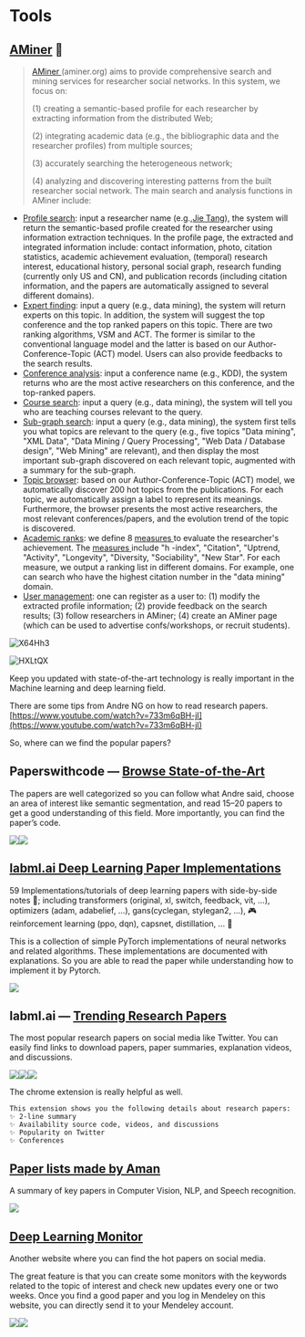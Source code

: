 # Tools

## [AMiner](https://www.aminer.cn/introduction) 🌟

> [AMiner  ](http://aminer.org/)(aminer.org) aims to provide comprehensive search and mining services for researcher social networks. In this system, we focus on:
>
> (1) creating a semantic-based profile for each researcher by extracting information from the distributed Web;
>
> (2) integrating academic data (e.g., the bibliographic data and the researcher profiles) from multiple sources;
>
> (3) accurately searching the heterogeneous network;
>
> (4) analyzing and discovering interesting patterns from the built researcher social network. The main search and analysis functions in AMiner include:

* [Profile search](http://aminer.org/): input a researcher name (e.g.,[Jie Tang](http://aminer.org/profile/jie-tang/53f46a3edabfaee43ed05f08)), the system will return the semantic-based profile created for the researcher using information extraction techniques. In the profile page, the extracted and integrated information include: contact information, photo, citation statistics, academic achievement evaluation, (temporal) research interest, educational history, personal social graph, research funding (currently only US and CN), and publication records (including citation information, and the papers are automatically assigned to several different domains).
* [Expert finding](http://aminer.org/): input a query (e.g., data mining), the system will return experts on this topic. In addition, the system will suggest the top conference and the top ranked papers on this topic. There are two ranking algorithms, VSM and ACT. The former is similar to the conventional language model and the latter is based on our Author-Conference-Topic (ACT) model. Users can also provide feedbacks to the search results.
* [Conference analysis](https://cn.aminer.org/ranks/conf): input a conference name (e.g., KDD), the system returns who are the most active researchers on this conference, and the top-ranked papers.
* [Course search](https://www.aminer.cn/#): input a query (e.g., data mining), the system will tell you who are teaching courses relevant to the query.
* [Sub-graph search](https://www.aminer.cn/#): input a query (e.g., data mining), the system first tells you what topics are relevant to the query (e.g., five topics "Data mining", "XML Data", "Data Mining / Query Processing", "Web Data / Database design", "Web Mining" are relevant), and then display the most important sub-graph discovered on each relevant topic, augmented with a summary for the sub-graph.
* [Topic browser](https://www.aminer.cn/#): based on our Author-Conference-Topic (ACT) model, we automatically discover 200 hot topics from the publications. For each topic, we automatically assign a label to represent its meanings. Furthermore, the browser presents the most active researchers, the most relevant conferences/papers, and the evolution trend of the topic is discovered.
* [Academic ranks](https://cn.aminer.org/academicstatistics): we define 8  [measures  ](http://aminer.org/AcademicStatistics)to evaluate the researcher's achievement. The  [measures  ](http://aminer.org/AcademicStatistics)include "h -index", "Citation", "Uptrend, "Activity", "Longevity", "Diversity, "Sociability", "New Star". For each measure, we output a ranking list in different domains. For example, one can search who have the highest citation number in the "data mining" domain.
* [User management](https://www.aminer.cn/#): one can register as a user to: (1) modify the extracted profile information; (2) provide feedback on the search results; (3) follow researchers in AMiner; (4) create an AMiner page (which can be used to advertise confs/workshops, or recruit students).

![X64Hh3](https://testksj.oss-cn-beijing.aliyuncs.com/uPic/X64Hh3.png)

![HXLtQX](https://testksj.oss-cn-beijing.aliyuncs.com/uPic/HXLtQX.png)

Keep you updated with state-of-the-art technology is really important in the Machine learning and deep learning field.

There are some tips from Andre NG on how to read research papers. [https://www.youtube.com/watch?v=733m6qBH-jI](https://www.youtube.com/watch?v=733m6qBH-jI)

So, where can we find the popular papers?

## Paperswithcode — [Browse State-of-the-Art](https://paperswithcode.com/sota)

The papers are well categorized so you can follow what Andre said, choose an area of interest like semantic segmentation, and read 15–20 papers to get a good understanding of this field. More importantly, you can find the paper’s code.

![](https://miro.medium.com/max/1368/1*tGqJ4kOcwBtYH8qZf5oowQ.png)![](https://miro.medium.com/max/1048/1*GFD5JPhEEXzp7vwMmKfpjw.png)

## [labml.ai Deep Learning Paper Implementations](https://nn.labml.ai/index.html)

59 Implementations/tutorials of deep learning papers with side-by-side notes 📝; including transformers (original, xl, switch, feedback, vit, …), optimizers (adam, adabelief, …), gans(cyclegan, stylegan2, …), 🎮 reinforcement learning (ppo, dqn), capsnet, distillation, … 🧠

This is a collection of simple PyTorch implementations of neural networks and related algorithms. These implementations are documented with explanations. So you are able to read the paper while understanding how to implement it by Pytorch.

![](https://miro.medium.com/max/1400/1*QI_S19lNihupZgpJj7eMfg.png)

## labml.ai — [Trending Research Papers](https://papers.labml.ai/)

The most popular research papers on social media like Twitter. You can easily find links to download papers, paper summaries, explanation videos, and discussions.

![](https://miro.medium.com/max/1400/1*7pr_Bk_Sh38aNgmzOPgb1A.png)![](https://miro.medium.com/max/1400/1*XJkaJCU4qvndNY1pUV5VZw.png)![](https://miro.medium.com/max/1400/1*MxxeMhbirfw3CcN9Vs4eRg.png)

The chrome extension is really helpful as well.

```
This extension shows you the following details about research papers:
✨ 2-line summary
✨ Availability source code, videos, and discussions
✨ Popularity on Twitter
✨ Conferences

```

## [Paper lists made by Aman](https://aman.ai/papers/#noise-contrastive-estimation-a-new-estimation-principle-for-unnormalized-statistical-models)

A summary of key papers in Computer Vision, NLP, and Speech recognition.

![](https://miro.medium.com/max/1400/1*BdkxFnegXS0g0sHUNW-Akw.png)

## [Deep Learning Monitor](https://deeplearn.org/)

Another website where you can find the hot papers on social media.

The great feature is that you can create some monitors with the keywords related to the topic of interest and check new updates every one or two weeks. Once you find a good paper and you log in Mendeley on this website, you can directly send it to your Mendeley account.

![](https://miro.medium.com/max/1400/1*3HtQpm1hSI6ApIAIOl3YvQ.png)![](https://miro.medium.com/max/1400/1*cz1BAvWn42uztuayw0dm-w.png)
